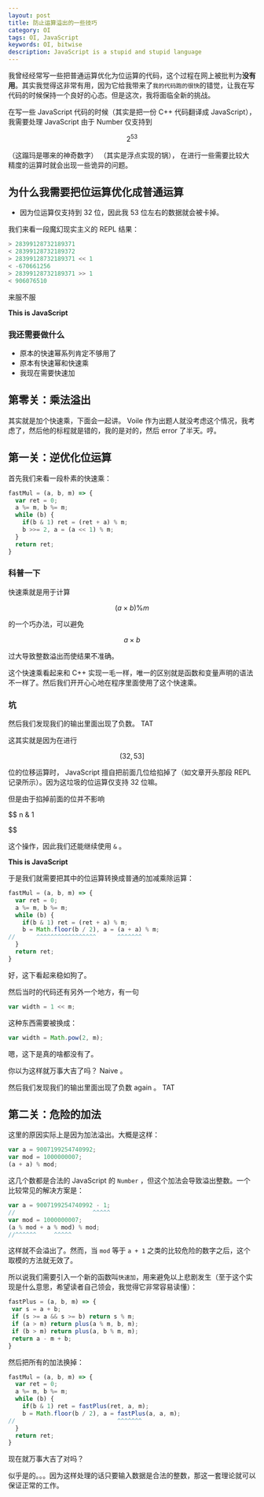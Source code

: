 ```yaml
---
layout: post
title: 防止运算溢出的一些技巧
category: OI
tags: OI, JavaScript
keywords: OI, bitwise
description: JavaScript is a stupid and stupid language
---
```


我曾经经常写一些把普通运算优化为位运算的代码，这个过程在网上被批判为**没有用**。其实我觉得这非常有用，因为它给我带来了`我的代码跑的很快`的错觉，让我在写代码的时候保持一个良好的心态。但是这次，我将面临全新的挑战。

在写一些 JavaScript 代码的时候（其实是把一份 C++ 代码翻译成 JavaScript），我需要处理 JavaScript 由于 Number 仅支持到

$$
2^{53}
$$

（这蹋玛是哪来的神奇数字） （其实是浮点实现的锅），
在进行一些需要比较大精度的运算时就会出现一些诡异的问题。

## 为什么我需要把位运算优化成普通运算

+ 因为位运算仅支持到 32 位，因此我 53 位左右的数据就会被卡掉。

我们来看一段魔幻现实主义的 REPL 结果：

```javascript
> 28399128732189371
< 28399128732189372
> 28399128732189371 << 1
< -670661256
> 28399128732189371 >> 1
< 906076510
```

来服不服

**This is JavaScript**

### 我还需要做什么

+ 原本的快速幂系列肯定不够用了
+ 原本有快速幂和快速乘
+ 我现在需要快速加

## 第零关：乘法溢出

其实就是加个快速乘，下面会一起讲。 Voile 作为出题人就没考虑这个情况，我考虑了，然后他的标程就是错的，我的是对的，然后 error 了半天。哼。

## 第一关：逆优化位运算

首先我们来看一段朴素的快速乘：

```javascript
fastMul = (a, b, m) => {
  var ret = 0;
  a %= m, b %= m;
  while (b) {
    if(b & 1) ret = (ret + a) % m;
    b >>= 2, a = (a << 1) % m;
  }
  return ret;
}
```

### 科普一下

快速乘就是用于计算

$$
(a \times b) \% m
$$

的一个巧办法，可以避免

$$
a \times b
$$

过大导致整数溢出而使结果不准确。

这个快速乘看起来和 C\+\+ 实现一毛一样，唯一的区别就是函数和变量声明的语法不一样了。然后我们开开心心地在程序里面使用了这个快速乘。

### 坑

然后我们发现我们的输出里面出现了负数。 TAT

这其实就是因为在进行

$$
(32, 53]
$$

位的位移运算时， JavaScript 擅自把前面几位给掐掉了（如文章开头那段 REPL 记录所示）。因为这垃圾的位运算仅支持 32 位嘛。

但是由于掐掉前面的位并不影响

$$
n \& 1

$$

这个操作，因此我们还能继续使用 `&` 。

**This is JavaScript**

于是我们就需要把其中的位运算转换成普通的加减乘除运算：

```javascript
fastMul = (a, b, m) => {
  var ret = 0;
  a %= m, b %= m;
  while (b) {
    if(b & 1) ret = (ret + a) % m;
    b = Math.floor(b / 2), a = (a + a) % m;
//      ^^^^^^^^^^^^^^^^^      ^^^^^^^
  }
  return ret;
}
```

好，这下看起来稳如狗了。

然后当时的代码还有另外一个地方，有一句

```javascript
var width = 1 << m;
```

这种东西需要被换成：

```javascript
var width = Math.pow(2, m);
```

嗯，这下是真的啥都没有了。

你以为这样就万事大吉了吗？ Naive 。

然后我们发现我们的输出里面出现了负数 again 。 TAT

## 第二关：危险的加法

这里的原因实际上是因为加法溢出。大概是这样：

```javascript
var a = 9007199254740992;
var mod = 1000000007;
(a + a) % mod;
```

这几个数都是合法的 JavaScript 的 `Number` ，但这个加法会导致溢出整数。一个比较常见的解决方案是：

```javascript
var a = 9007199254740992 - 1;
//                      ^^^^^
var mod = 1000000007;
(a % mod + a % mod) % mod;
//^^^^^^     ^^^^^
```

这样就不会溢出了。然而，当 `mod` 等于 `a + 1` 之类的比较危险的数字之后，这个取模的方法就无效了。

所以说我们需要引入一个新的函数叫`快速加`，用来避免以上悲剧发生（至于这个实现是什么意思，希望读者自己领会，我觉得它非常容易读懂）：

``` javascript
fastPlus = (a, b, m) => {
 var s = a + b;
 if (s >= a && s >= b) return s % m;
 if (a > m) return plus(a % m, b, m);
 if (b > m) return plus(a, b % m, m);
 return a - m + b;
}
```

然后把所有的加法换掉：

```javascript
fastMul = (a, b, m) => {
  var ret = 0;
  a %= m, b %= m;
  while (b) {
    if(b & 1) ret = fastPlus(ret, a, m);
    b = Math.floor(b / 2), a = fastPlus(a, a, m);
//                             ^^^^^^^
  }
  return ret;
}
```

现在就万事大吉了对吗？

似乎是的。。。因为这样处理的话只要输入数据是合法的整数，那这一套理论就可以保证正常的工作。

